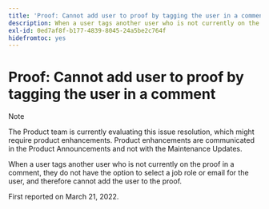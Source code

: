 ```yaml
---
title: 'Proof: Cannot add user to proof by tagging the user in a comment'
description: When a user tags another user who is not currently on the proof in a comment, they do not have the option to select a job role or email for the user, and therefore cannot add the user to the proof.
exl-id: 0ed7af8f-b177-4839-8045-24a5be2c764f
hidefromtoc: yes
---
```

# Proof: Cannot add user to proof by tagging the user in a comment

>[!NOTE]
>
>The Product team is currently evaluating this issue resolution, which might require product enhancements. Product enhancements are communicated in the Product Announcements and not with the Maintenance Updates.

When a user tags another user who is not currently on the proof in a comment, they do not have the option to select a job role or email for the user, and therefore cannot add the user to the proof.

First reported on March 21, 2022.
